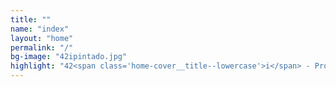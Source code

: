 ```yaml
---
title: ""
name: "index"
layout: "home"
permalink: "/"
bg-image: "42ipintado.jpg"
highlight: "42<span class='home-cover__title--lowercase'>i</span> - Produtora digital independente"
---
```

